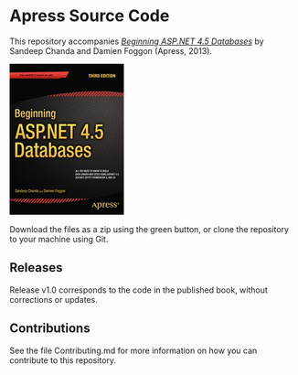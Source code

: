 # Apress Source Code

This repository accompanies [*Beginning ASP.NET 4.5 Databases*](http://www.apress.com/9781430243809) by Sandeep Chanda and Damien Foggon (Apress, 2013).

![Cover image](9781430243809.jpg)

Download the files as a zip using the green button, or clone the repository to your machine using Git.

## Releases

Release v1.0 corresponds to the code in the published book, without corrections or updates.

## Contributions

See the file Contributing.md for more information on how you can contribute to this repository.
